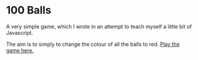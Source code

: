 # 100 Balls

A very simple game, which I wrote in an attempt to teach myself a little bit of Javascript.

The aim is to simply to change the colour of all the balls to red. [Play the game here.](https://lesfarrell.github.io/100Balls/)

